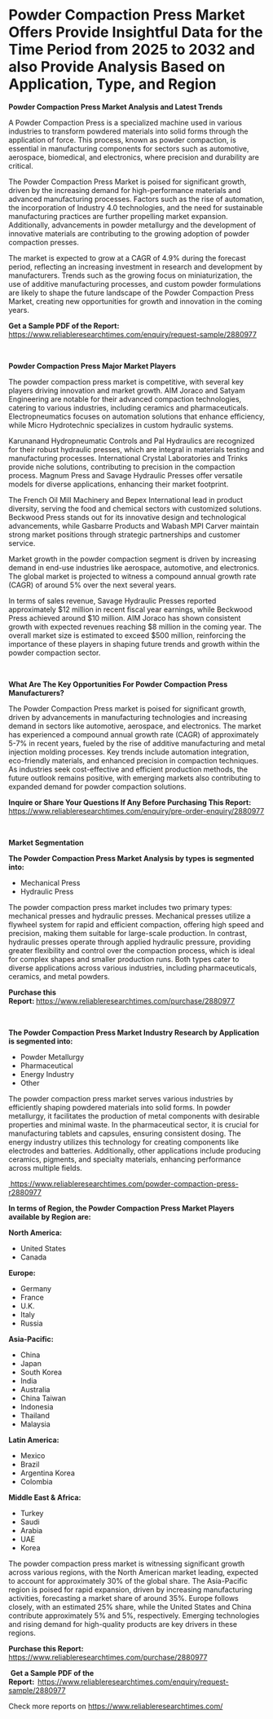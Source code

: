 <p><h1>Powder Compaction Press Market Offers Provide Insightful Data for the Time Period from 2025 to 2032 and also Provide Analysis Based on Application, Type, and Region</h1></p><p><strong>Powder Compaction Press Market Analysis and Latest Trends</strong></p>
<p><p>A Powder Compaction Press is a specialized machine used in various industries to transform powdered materials into solid forms through the application of force. This process, known as powder compaction, is essential in manufacturing components for sectors such as automotive, aerospace, biomedical, and electronics, where precision and durability are critical.</p><p>The Powder Compaction Press Market is poised for significant growth, driven by the increasing demand for high-performance materials and advanced manufacturing processes. Factors such as the rise of automation, the incorporation of Industry 4.0 technologies, and the need for sustainable manufacturing practices are further propelling market expansion. Additionally, advancements in powder metallurgy and the development of innovative materials are contributing to the growing adoption of powder compaction presses.</p><p>The market is expected to grow at a CAGR of 4.9% during the forecast period, reflecting an increasing investment in research and development by manufacturers. Trends such as the growing focus on miniaturization, the use of additive manufacturing processes, and custom powder formulations are likely to shape the future landscape of the Powder Compaction Press Market, creating new opportunities for growth and innovation in the coming years.</p></p>
<p><strong>Get a Sample PDF of the Report:&nbsp;</strong> <a href="https://www.reliableresearchtimes.com/enquiry/request-sample/2880977?utm_campaign=2733&utm_medium=2&utm_source=Github&utm_content=ia&utm_term=12032025&utm_id=powder-compaction-press">https://www.reliableresearchtimes.com/enquiry/request-sample/2880977</a></p>
<p>&nbsp;</p>
<p><strong>Powder Compaction Press Major Market Players</strong></p>
<p><p>The powder compaction press market is competitive, with several key players driving innovation and market growth. AIM Joraco and Satyam Engineering are notable for their advanced compaction technologies, catering to various industries, including ceramics and pharmaceuticals. Electropneumatics focuses on automation solutions that enhance efficiency, while Micro Hydrotechnic specializes in custom hydraulic systems.</p><p>Karunanand Hydropneumatic Controls and Pal Hydraulics are recognized for their robust hydraulic presses, which are integral in materials testing and manufacturing processes. International Crystal Laboratories and Trinks provide niche solutions, contributing to precision in the compaction process. Magnum Press and Savage Hydraulic Presses offer versatile models for diverse applications, enhancing their market footprint.</p><p>The French Oil Mill Machinery and Bepex International lead in product diversity, serving the food and chemical sectors with customized solutions. Beckwood Press stands out for its innovative design and technological advancements, while Gasbarre Products and Wabash MPI Carver maintain strong market positions through strategic partnerships and customer service.</p><p>Market growth in the powder compaction segment is driven by increasing demand in end-use industries like aerospace, automotive, and electronics. The global market is projected to witness a compound annual growth rate (CAGR) of around 5% over the next several years.</p><p>In terms of sales revenue, Savage Hydraulic Presses reported approximately $12 million in recent fiscal year earnings, while Beckwood Press achieved around $10 million. AIM Joraco has shown consistent growth with expected revenues reaching $8 million in the coming year. The overall market size is estimated to exceed $500 million, reinforcing the importance of these players in shaping future trends and growth within the powder compaction sector.</p></p>
<p>&nbsp;</p>
<p><strong>What Are The Key Opportunities For Powder Compaction Press Manufacturers?</strong></p>
<p><p>The Powder Compaction Press market is poised for significant growth, driven by advancements in manufacturing technologies and increasing demand in sectors like automotive, aerospace, and electronics. The market has experienced a compound annual growth rate (CAGR) of approximately 5-7% in recent years, fueled by the rise of additive manufacturing and metal injection molding processes. Key trends include automation integration, eco-friendly materials, and enhanced precision in compaction techniques. As industries seek cost-effective and efficient production methods, the future outlook remains positive, with emerging markets also contributing to expanded demand for powder compaction solutions.</p></p>
<p><strong>Inquire or Share Your Questions If Any Before Purchasing This Report:</strong> <a href="https://www.reliableresearchtimes.com/enquiry/pre-order-enquiry/2880977?utm_campaign=2733&utm_medium=2&utm_source=Github&utm_content=ia&utm_term=12032025&utm_id=powder-compaction-press">https://www.reliableresearchtimes.com/enquiry/pre-order-enquiry/2880977</a></p>
<p>&nbsp;</p>
<p><strong>Market Segmentation</strong></p>
<p><strong>The Powder Compaction Press Market Analysis by types is segmented into:</strong></p>
<p><ul><li> Mechanical Press</li><li>Hydraulic Press </li></ul></p>
<p><p>The powder compaction press market includes two primary types: mechanical presses and hydraulic presses. Mechanical presses utilize a flywheel system for rapid and efficient compaction, offering high speed and precision, making them suitable for large-scale production. In contrast, hydraulic presses operate through applied hydraulic pressure, providing greater flexibility and control over the compaction process, which is ideal for complex shapes and smaller production runs. Both types cater to diverse applications across various industries, including pharmaceuticals, ceramics, and metal powders.</p></p>
<p><strong>Purchase this Report:&nbsp;</strong><a href="https://www.reliableresearchtimes.com/purchase/2880977?utm_campaign=2733&utm_medium=2&utm_source=Github&utm_content=ia&utm_term=12032025&utm_id=powder-compaction-press">https://www.reliableresearchtimes.com/purchase/2880977</a></p>
<p>&nbsp;</p>
<p><strong>The Powder Compaction Press Market Industry Research by Application is segmented into:</strong></p>
<p><ul><li> Powder Metallurgy</li><li>Pharmaceutical</li><li>Energy Industry</li><li>Other </li></ul></p>
<p><p>The powder compaction press market serves various industries by efficiently shaping powdered materials into solid forms. In powder metallurgy, it facilitates the production of metal components with desirable properties and minimal waste. In the pharmaceutical sector, it is crucial for manufacturing tablets and capsules, ensuring consistent dosing. The energy industry utilizes this technology for creating components like electrodes and batteries. Additionally, other applications include producing ceramics, pigments, and specialty materials, enhancing performance across multiple fields.</p></p>
<p><a href="https://www.reliableresearchtimes.com/powder-compaction-press-r2880977?utm_campaign=2733&utm_medium=2&utm_source=Github&utm_content=ia&utm_term=12032025&utm_id=powder-compaction-press">&nbsp;https://www.reliableresearchtimes.com/powder-compaction-press-r2880977</a></p>
<p><strong>In terms of Region, the Powder Compaction Press Market Players available by Region are:</strong></p>
<p>
    <p> <strong> North America: </strong>
        <ul>
            <li>United States</li>
            <li>Canada</li>
        </ul>
        </p> 
    <p> <strong> Europe: </strong>
        <ul>
            <li>Germany</li>
            <li>France</li>
            <li>U.K.</li>
            <li>Italy</li>
            <li>Russia</li>
        </ul>
        </p> 
    <p> <strong> Asia-Pacific: </strong>
        <ul>
            <li>China</li>
            <li>Japan</li>
            <li>South Korea</li>
            <li>India</li>
            <li>Australia</li>
            <li>China Taiwan</li>
            <li>Indonesia</li>
            <li>Thailand</li>
            <li>Malaysia</li>
        </ul>
        </p> 
    <p> <strong> Latin America: </strong>
        <ul>
            <li>Mexico</li>
            <li>Brazil</li>
            <li>Argentina Korea</li>
            <li>Colombia</li>
        </ul>
        </p> 
    <p> <strong> Middle East & Africa: </strong>
        <ul>
            <li>Turkey</li>
            <li>Saudi</li>
            <li>Arabia</li>
            <li>UAE</li>
            <li>Korea</li>
        </ul>
    </p>
    </p>
<p><p>The powder compaction press market is witnessing significant growth across various regions, with the North American market leading, expected to account for approximately 30% of the global share. The Asia-Pacific region is poised for rapid expansion, driven by increasing manufacturing activities, forecasting a market share of around 35%. Europe follows closely, with an estimated 25% share, while the United States and China contribute approximately 5% and 5%, respectively. Emerging technologies and rising demand for high-quality products are key drivers in these regions.</p></p>
<p><strong>Purchase this Report: </strong><a href="https://www.reliableresearchtimes.com/purchase/2880977?utm_campaign=2733&utm_medium=2&utm_source=Github&utm_content=ia&utm_term=12032025&utm_id=powder-compaction-press">https://www.reliableresearchtimes.com/purchase/2880977</a></p>
<p>&nbsp;<strong>Get a Sample PDF of the Report:&nbsp;&nbsp;</strong><a href="https://www.reliableresearchtimes.com/enquiry/request-sample/2880977?utm_campaign=2733&utm_medium=2&utm_source=Github&utm_content=ia&utm_term=12032025&utm_id=powder-compaction-press">https://www.reliableresearchtimes.com/enquiry/request-sample/2880977</a></p>
<p><strong></strong></p>
<p>Check more reports on <a href="https://www.reliableresearchtimes.com/?utm_campaign=2733&utm_medium=2&utm_source=Github&utm_content=ia&utm_term=12032025&utm_id=powder-compaction-press">https://www.reliableresearchtimes.com/</a></p>